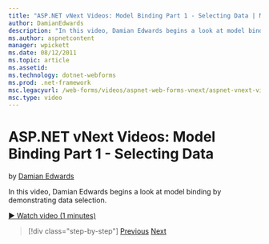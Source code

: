 ```yaml
---
title: "ASP.NET vNext Videos: Model Binding Part 1 - Selecting Data | Microsoft Docs"
author: DamianEdwards
description: "In this video, Damian Edwards begins a look at model binding by demonstrating data selection."
ms.author: aspnetcontent
manager: wpickett
ms.date: 08/12/2011
ms.topic: article
ms.assetid: 
ms.technology: dotnet-webforms
ms.prod: .net-framework
msc.legacyurl: /web-forms/videos/aspnet-web-forms-vnext/aspnet-vnext-videos-model-binding-part-1-selecting-data
msc.type: video
---
```

ASP.NET vNext Videos: Model Binding Part 1 - Selecting Data
====================
by [Damian Edwards](https://github.com/DamianEdwards)

In this video, Damian Edwards begins a look at model binding by demonstrating data selection.

[&#9654; Watch video (1 minutes)](https://channel9.msdn.com/Blogs/ASP-NET-Site-Videos/aspnet-vnext-videos-model-binding-part-1-selecting-data)

>[!div class="step-by-step"]
[Previous](aspnet-vnext-videos-strongly-typed-data-controls.md)
[Next](aspnet-vnext-videos-model-binding-part-2-filtering.md)